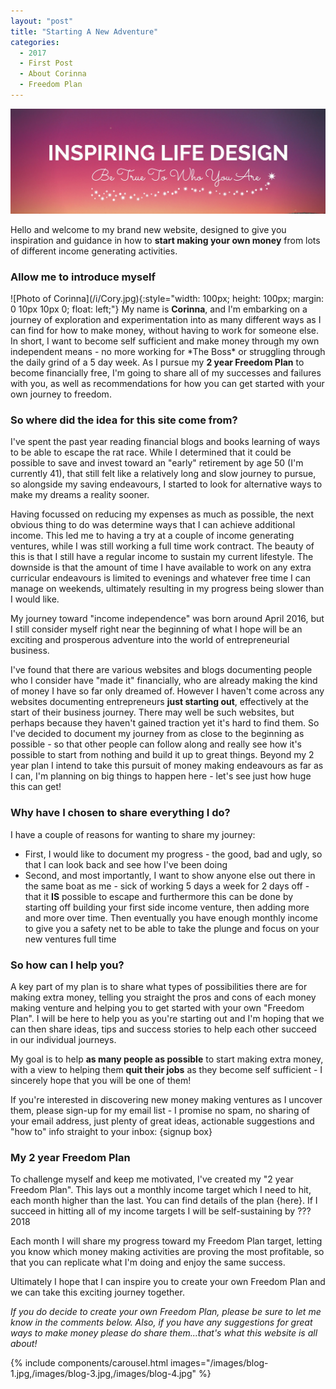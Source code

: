 ```yaml
---
layout: "post"
title: "Starting A New Adventure"
categories:
  - 2017
  - First Post
  - About Corinna
  - Freedom Plan
---
```

![Inspiring Life Design logo](/i/Mainlogo1500x500.jpg)

Hello and welcome to my brand new website, designed to give you inspiration and guidance in how to <b>start making your own money</b> from lots of different income generating activities. 

<h3>Allow me to introduce myself</h3>
![Photo of Corinna](/i/Cory.jpg){:style="width: 100px; height: 100px; margin: 0 10px 10px 0; float: left;"}
My name is <b>Corinna</b>, and I'm embarking on a journey of exploration and experimentation into as many different ways as I can find for how to make money, without having to work for someone else. In short, I want to become self sufficient and make money through my own independent means - no more working for *The Boss* or struggling through the daily grind of a 5 day week. As I pursue my <b>2 year Freedom Plan</b> to become financially free, I'm going to share all of my successes and failures with you, as well as recommendations for how you can get started with your own journey to freedom.

<h3>So where did the idea for this site come from?</h3>

I've spent the past year reading financial blogs and books learning of ways to be able to escape the rat race. While I determined that it could be possible to save and invest toward an "early" retirement by age 50 (I'm currently 41), that still felt like a relatively long and slow journey to pursue, so alongside my saving endeavours, I started to look for alternative ways to make my dreams a reality sooner.

Having focussed on reducing my expenses as much as possible, the next obvious thing to do was determine ways that I can achieve additional income. This led me to having a try at a couple of income generating ventures, while I was still working a full time work contract. The beauty of this is that I still have a regular income to sustain my current lifestyle. The downside is that the amount of time I have available to work on any extra curricular endeavours is limited to evenings and whatever free time I can manage on weekends, ultimately resulting in my progress being slower than I would like.

My journey toward "income independence" was born around April 2016, but I still consider myself right near the beginning of what I hope will be an exciting and prosperous adventure into the world of entrepreneurial business. 

I've found that there are various websites and blogs documenting people who I consider have "made it" financially, who are already making the kind of money I have so far only dreamed of. However I haven't come across any websites documenting entrepreneurs <b>just starting out</b>, effectively at the start of their business journey. There may well be such websites, but perhaps because they haven't gained traction yet it's hard to find them. So I've decided to document my journey from as close to the beginning as possible - so that other people can follow along and really see how it's possible to start from nothing and build it up to great things. Beyond my 2 year plan I intend to take this pursuit of money making endeavours as far as I can, I'm planning on big things to happen here - let's see just how huge this can get!

<h3>Why have I chosen to share everything I do?</h3>
I have a couple of reasons for wanting to share my journey:

* First, I would like to document my progress - the good, bad and ugly, so that I can look back and see how I've been doing
* Second, and most importantly, I want to show anyone else out there in the same boat as me - sick of working 5 days a week for 2 days off - that it <b>IS</b> possible to escape and furthermore this can be done by starting off building your first side income venture, then adding more and more over time. Then eventually you have enough monthly income to give you a safety net to be able to take the plunge and focus on your new ventures full time

<h3>So how can I help you?</h3>
A key part of my plan is to share what types of possibilities there are for making extra money, telling you straight the pros and cons of each money making venture and helping you to get started with your own "Freedom Plan". I will be here to help you as you're starting out and I'm hoping that we can then share ideas, tips and success stories to help each other succeed in our individual journeys.

My goal is to help <b>as many people as possible</b> to start making extra money, with a view to helping them <b>quit their jobs</b> as they become self sufficient - I sincerely hope that you will be one of them! 

If you're interested in discovering new money making ventures as I uncover them, please sign-up for my email list - I promise no spam, no sharing of your email address, just plenty of great ideas, actionable suggestions and "how to" info straight to your inbox:
{signup box}

<h3>My 2 year Freedom Plan</h3>
To challenge myself and keep me motivated, I've created my "2 year Freedom Plan". This lays out a monthly income target which I need to hit, each month higher than the last. You can find details of the plan {here}. If I succeed in hitting all of my income targets I will be self-sustaining by ??? 2018

Each month I will share my progress toward my Freedom Plan target, letting you know which money making activities are proving the most profitable, so that you can replicate what I'm doing and enjoy the same success.

Ultimately I hope that I can inspire you to create your own Freedom Plan and we can take this exciting journey together.


*If you do decide to create your own Freedom Plan, please be sure to let me know in the comments below. Also, if you have any suggestions for great ways to make money please do share them...that's what this website is all about!*

{% include components/carousel.html images="/images/blog-1.jpg,/images/blog-3.jpg,/images/blog-4.jpg" %}


